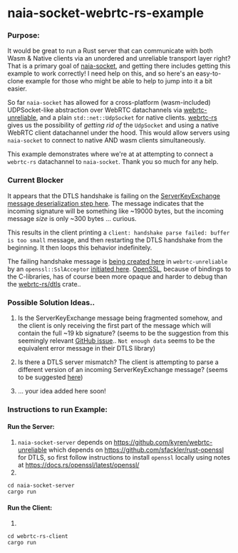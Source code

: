 # naia-socket-webrtc-rs-example
### Purpose:
It would be great to run a Rust server that can communicate with both Wasm & Native
clients via an unordered and unreliable transport layer right? That is a primary goal
of [naia-socket](https://github.com/naia-lib/naia/socket), and getting there includes
getting this example to work correctly! I need help on this, and so here's an
easy-to-clone example for those who might be able to help to jump into it a bit easier.

So far `naia-socket` has allowed for a cross-platform (wasm-included) UDPSocket-like
abstraction over WebRTC datachannels via
[webrtc-unreliable](https://github.com/kyren/webrtc-unreliable), and a plain
`std::net::UdpSocket` for native clients. [webrtc-rs](https://github.com/webrtc-rs/webrtc)
gives us the possibility of _getting rid of_ the `UdpSocket` and using a native WebRTC
client datachannel under the hood. This would allow servers using `naia-socket` to
connect to native AND wasm clients simultaneously.

This example demonstrates where we're at at attempting to connect a `webrtc-rs` datachannel
to `naia-socket`. Thank you so much for any help.

### Current Blocker
It appears that the DTLS handshake is failing on the
[ServerKeyExchange message deserialization step here](https://github.com/webrtc-rs/dtls/blob/611f052515e7090be661bcdd4d599f0d4c7bcdca/src/handshake/handshake_message_server_key_exchange.rs#L114).
The message indicates that the incoming signature will be something like ~19000 bytes,
but the incoming message _size_ is only ~300 bytes ... curious.

This results in the client printing a `client: handshake parse failed: buffer is too
small` message, and then restarting the DTLS handshake from the beginning. It then
loops this behavior indefinitely.

The failing handshake message is [being created here](https://github.com/kyren/webrtc-unreliable/blob/2ba6487d6e4d7f074f94d1b87fd54bd528b1cc36/src/client.rs#L235)
in `webrtc-unreliable` by an `openssl::SslAcceptor` [initiated here](https://github.com/kyren/webrtc-unreliable/blob/2ba6487d6e4d7f074f94d1b87fd54bd528b1cc36/src/crypto.rs#L56).
[OpenSSL](https://github.com/sfackler/rust-openssl), because of bindings to the C-libraries, has of course been more opaque and
harder to debug than the [webrtc-rs/dtls](https://github.com/webrtc-rs/dtls) crate..

### Possible Solution Ideas..
1. Is the ServerKeyExchange message being fragmented somehow, and the client is only
receiving the first part of the message which will contain the full ~19 kb signature?
   (seems to be the suggestion from this seemingly relevant [GitHub issue](https://github.com/confluentinc/confluent-kafka-go/issues/129)..
`Not enough data` seems to be the equivalent error message in their DTLS library)

2. Is there a DTLS server mismatch? The client is attempting to parse a different version
of an incoming ServerKeyExchange message? (seems to be suggested [here](https://stackoverflow.com/questions/56319622/dtls-handshake-failed-with-alert-after-serverhellodone))
3. ... your idea added here soon!

### Instructions to run Example:

#### Run the Server:
1. `naia-socket-server` depends on https://github.com/kyren/webrtc-unreliable
which depends on https://github.com/sfackler/rust-openssl for DTLS, so first
follow instructions to install `openssl` locally using notes at
https://docs.rs/openssl/latest/openssl/
2. 
````
cd naia-socket-server
cargo run
````

#### Run the Client:
1.
````
cd webrtc-rs-client
cargo run
````
